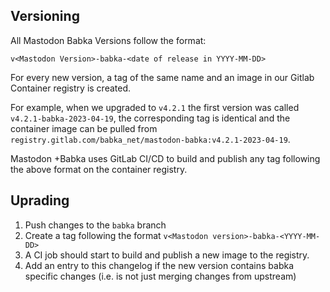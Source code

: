 ## Versioning
All Mastodon Babka Versions follow the format:
```
v<Mastodon Version>-babka-<date of release in YYYY-MM-DD>
```
For every new version, a tag of the same name and an image in our Gitlab Container registry is created.

For example, when we upgraded to `v4.2.1` the first version was called `v4.2.1-babka-2023-04-19`, the corresponding tag is identical and the container image can be pulled from `registry.gitlab.com/babka_net/mastodon-babka:v4.2.1-2023-04-19`.

Mastodon +Babka uses GitLab CI/CD to build and publish any tag following the above format on the container registry.

## Uprading
1. Push changes to the `babka` branch
2. Create a tag following the format `v<Mastodon version>-babka-<YYYY-MM-DD>`
3. A CI job should start to build and publish a new image to the registry.
4. Add an entry to this changelog if the new version contains babka specific changes (i.e. is not just merging changes from upstream)
